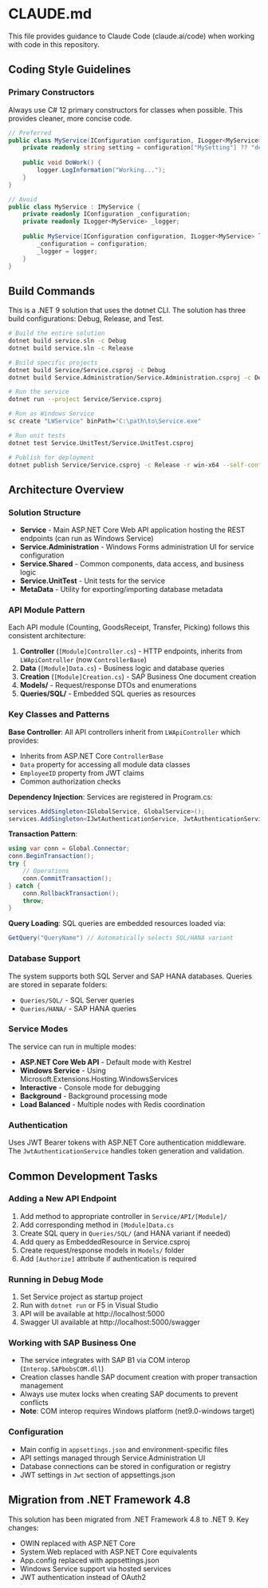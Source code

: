# CLAUDE.md

This file provides guidance to Claude Code (claude.ai/code) when working with code in this repository.

## Coding Style Guidelines

### Primary Constructors
Always use C# 12 primary constructors for classes when possible. This provides cleaner, more concise code.

```csharp
// Preferred
public class MyService(IConfiguration configuration, ILogger<MyService> logger) : IMyService {
    private readonly string setting = configuration["MySetting"] ?? "default";
    
    public void DoWork() {
        logger.LogInformation("Working...");
    }
}

// Avoid
public class MyService : IMyService {
    private readonly IConfiguration _configuration;
    private readonly ILogger<MyService> _logger;
    
    public MyService(IConfiguration configuration, ILogger<MyService> logger) {
        _configuration = configuration;
        _logger = logger;
    }
}
```

## Build Commands

This is a .NET 9 solution that uses the dotnet CLI. The solution has three build configurations: Debug, Release, and Test.

```bash
# Build the entire solution
dotnet build service.sln -c Debug
dotnet build service.sln -c Release

# Build specific projects
dotnet build Service/Service.csproj -c Debug
dotnet build Service.Administration/Service.Administration.csproj -c Debug

# Run the service
dotnet run --project Service/Service.csproj

# Run as Windows Service
sc create "LWService" binPath="C:\path\to\Service.exe"

# Run unit tests
dotnet test Service.UnitTest/Service.UnitTest.csproj

# Publish for deployment
dotnet publish Service/Service.csproj -c Release -r win-x64 --self-contained
```

## Architecture Overview

### Solution Structure
- **Service** - Main ASP.NET Core Web API application hosting the REST endpoints (can run as Windows Service)
- **Service.Administration** - Windows Forms administration UI for service configuration
- **Service.Shared** - Common components, data access, and business logic
- **Service.UnitTest** - Unit tests for the service
- **MetaData** - Utility for exporting/importing database metadata

### API Module Pattern
Each API module (Counting, GoodsReceipt, Transfer, Picking) follows this consistent architecture:

1. **Controller** (`[Module]Controller.cs`) - HTTP endpoints, inherits from `LWApiController` (now `ControllerBase`)
2. **Data** (`[Module]Data.cs`) - Business logic and database queries
3. **Creation** (`[Module]Creation.cs`) - SAP Business One document creation
4. **Models/** - Request/response DTOs and enumerations
5. **Queries/SQL/** - Embedded SQL queries as resources

### Key Classes and Patterns

**Base Controller**: All API controllers inherit from `LWApiController` which provides:
- Inherits from ASP.NET Core `ControllerBase`
- `Data` property for accessing all module data classes
- `EmployeeID` property from JWT claims
- Common authorization checks

**Dependency Injection**: Services are registered in Program.cs:
```csharp
services.AddSingleton<IGlobalService, GlobalService>();
services.AddSingleton<IJwtAuthenticationService, JwtAuthenticationService>();
```

**Transaction Pattern**:
```csharp
using var conn = Global.Connector;
conn.BeginTransaction();
try {
    // Operations
    conn.CommitTransaction();
} catch {
    conn.RollbackTransaction();
    throw;
}
```

**Query Loading**: SQL queries are embedded resources loaded via:
```csharp
GetQuery("QueryName") // Automatically selects SQL/HANA variant
```

### Database Support
The system supports both SQL Server and SAP HANA databases. Queries are stored in separate folders:
- `Queries/SQL/` - SQL Server queries
- `Queries/HANA/` - SAP HANA queries

### Service Modes
The service can run in multiple modes:
- **ASP.NET Core Web API** - Default mode with Kestrel
- **Windows Service** - Using Microsoft.Extensions.Hosting.WindowsServices
- **Interactive** - Console mode for debugging
- **Background** - Background processing mode
- **Load Balanced** - Multiple nodes with Redis coordination

### Authentication
Uses JWT Bearer tokens with ASP.NET Core authentication middleware. The `JwtAuthenticationService` handles token generation and validation.

## Common Development Tasks

### Adding a New API Endpoint
1. Add method to appropriate controller in `Service/API/[Module]/`
2. Add corresponding method in `[Module]Data.cs`
3. Create SQL query in `Queries/SQL/` (and HANA variant if needed)
4. Add query as EmbeddedResource in Service.csproj
5. Create request/response models in `Models/` folder
6. Add `[Authorize]` attribute if authentication is required

### Running in Debug Mode
1. Set Service project as startup project
2. Run with `dotnet run` or F5 in Visual Studio
3. API will be available at http://localhost:5000
4. Swagger UI available at http://localhost:5000/swagger

### Working with SAP Business One
- The service integrates with SAP B1 via COM interop (`Interop.SAPbobsCOM.dll`)
- Creation classes handle SAP document creation with proper transaction management
- Always use mutex locks when creating SAP documents to prevent conflicts
- **Note**: COM interop requires Windows platform (net9.0-windows target)

### Configuration
- Main config in `appsettings.json` and environment-specific files
- API settings managed through Service.Administration UI
- Database connections can be stored in configuration or registry
- JWT settings in `Jwt` section of appsettings.json

## Migration from .NET Framework 4.8
This solution has been migrated from .NET Framework 4.8 to .NET 9. Key changes:
- OWIN replaced with ASP.NET Core
- System.Web replaced with ASP.NET Core equivalents
- App.config replaced with appsettings.json
- Windows Service support via hosted services
- JWT authentication instead of OAuth2